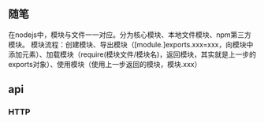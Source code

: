 ## 随笔
在nodejs中，模块与文件一一对应。分为核心模块、本地文件模块、npm第三方模块。
模块流程：创建模块、导出模块（[module.]exports.xxx=xxx，向模块中添加元素）、加载模块（require(模块文件/模块名)，返回模块，其实就是上一步的exports对象）、使用模块（使用上一步返回的模块，模块.xxx）

## api
### HTTP






